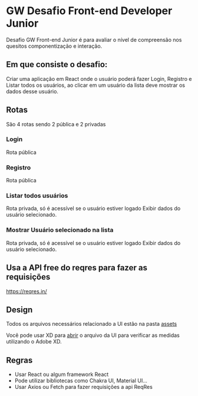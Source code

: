 # GW Desafio Front-end Developer Junior

Desafio GW Front-end Junior é para avaliar o nível de compreensão nos quesitos componentização e interação.

## Em que consiste o desafio:

Criar uma aplicação em React onde o usuário poderá fazer Login, Registro e Listar todos os usuários, ao clicar em um usuário da lista
deve mostrar os dados desse usuário.

## Rotas

São 4 rotas sendo 2 pública e 2 privadas

### Login

Rota pública

### Registro

Rota pública

### Listar todos usuários

Rota privada, só é acessível se o usuário estiver logado
Exibir dados do usuário selecionado.

### Mostrar Usuário selecionado na lista

Rota privada, só é acessível se o usuário estiver logado
Exibir dados do usuário selecionado.

## Usa a API free do reqres para fazer as requisições

https://reqres.in/

## Design

Todos os arquivos necessários relacionado a UI estão na pasta [assets](./assets/)

Você pode usar XD para [abrir](./assets/GW-Front-Junior.xd) o arquivo da UI para verificar as medidas utilizando o Adobe XD.

## Regras

- Usar React ou algum framework React
- Pode utilizar bibliotecas como Chakra UI, Material UI...
- Usar Axios ou Fetch para fazer requisições a api ReqRes

